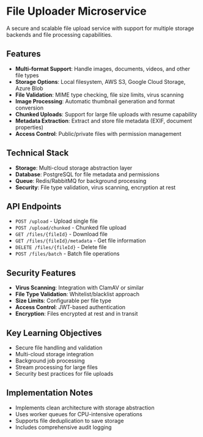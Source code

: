 # File Uploader Microservice

A secure and scalable file upload service with support for multiple storage backends and file processing capabilities.

## Features

- **Multi-format Support**: Handle images, documents, videos, and other file types
- **Storage Options**: Local filesystem, AWS S3, Google Cloud Storage, Azure Blob
- **File Validation**: MIME type checking, file size limits, virus scanning
- **Image Processing**: Automatic thumbnail generation and format conversion
- **Chunked Uploads**: Support for large file uploads with resume capability
- **Metadata Extraction**: Extract and store file metadata (EXIF, document properties)
- **Access Control**: Public/private files with permission management

## Technical Stack

- **Storage**: Multi-cloud storage abstraction layer
- **Database**: PostgreSQL for file metadata and permissions
- **Queue**: Redis/RabbitMQ for background processing
- **Security**: File type validation, virus scanning, encryption at rest

## API Endpoints

- `POST /upload` - Upload single file
- `POST /upload/chunked` - Chunked file upload
- `GET /files/{fileId}` - Download file
- `GET /files/{fileId}/metadata` - Get file information
- `DELETE /files/{fileId}` - Delete file
- `POST /files/batch` - Batch file operations

## Security Features

- **Virus Scanning**: Integration with ClamAV or similar
- **File Type Validation**: Whitelist/blacklist approach
- **Size Limits**: Configurable per file type
- **Access Control**: JWT-based authentication
- **Encryption**: Files encrypted at rest and in transit

## Key Learning Objectives

- Secure file handling and validation
- Multi-cloud storage integration
- Background job processing
- Stream processing for large files
- Security best practices for file uploads

## Implementation Notes

- Implements clean architecture with storage abstraction
- Uses worker queues for CPU-intensive operations
- Supports file deduplication to save storage
- Includes comprehensive audit logging 